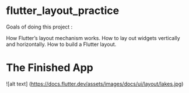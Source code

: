 # flutter_layout_practice

Goals of doing this project :

How Flutter’s layout mechanism works.
How to lay out widgets vertically and horizontally.
How to build a Flutter layout.

# The Finished App
![alt text] (https://docs.flutter.dev/assets/images/docs/ui/layout/lakes.jpg)
